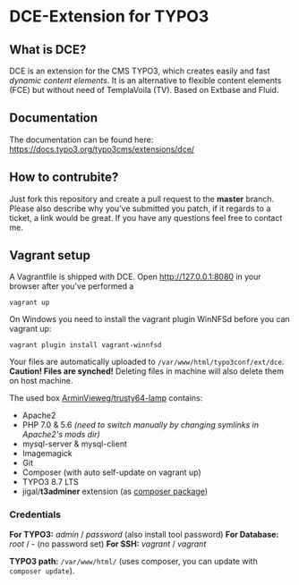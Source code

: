 # DCE-Extension for TYPO3

## What is DCE?
DCE is an extension for the CMS TYPO3, which creates easily and fast *dynamic content elements*.
It is an alternative to flexible content elements (FCE) but without need of TemplaVoila (TV).
Based on Extbase and Fluid.


## Documentation
The documentation can be found here: https://docs.typo3.org/typo3cms/extensions/dce/


## How to contrubite?
Just fork this repository and create a pull request to the **master** branch.
Please also describe why you've submitted you patch, if it regards to a ticket, a link would be great.
If you have any questions feel free to contact me.


## Vagrant setup
A Vagrantfile is shipped with DCE. Open http://127.0.0.1:8080 in your browser after you've performed a 
```
vagrant up
```

On Windows you need to install the vagrant plugin WinNFSd before you can vagrant up:
```
vagrant plugin install vagrant-winnfsd
```

Your files are automatically uploaded to `/var/www/html/typo3conf/ext/dce`.
**Caution! Files are synched!** Deleting files in machine will also delete them on host machine.


The used box [ArminVieweg/trusty64-lamp](https://atlas.hashicorp.com/ArminVieweg/boxes/trusty64-lamp) contains:

- Apache2
- PHP 7.0 & 5.6 *(need to switch manually by changing symlinks in Apache2's mods dir)* 
- mysql-server & mysql-client
- Imagemagick
- Git
- Composer (with auto self-update on vagrant up)
- TYPO3 8.7 LTS
- jigal/**t3adminer** extension (as [composer package](https://packagist.org/packages/jigal/t3adminer))

### Credentials

**For TYPO3:** *admin* / *password* (also install tool password)
**For Database:** *root* / - (no password set)
**For SSH:** *vagrant* / *vagrant*

**TYPO3 path:** `/var/www/html/` (uses composer, you can update with `composer update`).

